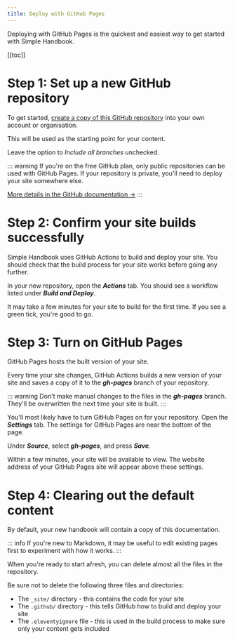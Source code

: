 ```yaml
---
title: Deploy with GitHub Pages
---
```


Deploying with GitHub Pages is the quickest and easiest way to get started with Simple Handbook.

[[toc]]

# Step 1: Set up a new GitHub repository

To get started, [create a copy of this GitHub repository](https://github.com/JordanHatch/simple-handbook/generate) into your own account or organisation. 

This will be used as the starting point for your content.

Leave the option to _Include all branches_ unchecked.

::: warning
If you're on the free GitHub plan, only public repositories can be used with GitHub Pages. If your repository is private, you'll need to deploy your site somewhere else. 

[More details in the GitHub documentation &rarr;](https://docs.github.com/en/github/working-with-github-pages/about-github-pages)
:::

# Step 2: Confirm your site builds successfully

Simple Handbook uses GitHub Actions to build and deploy your site. You should check that the build process for your site works before going any further.

In your new repository, open the _**Actions**_ tab. You should see a workflow listed under _**Build and Deploy**_.

It may take a few minutes for your site to build for the first time. If you see a green tick, you're good to go.

# Step 3: Turn on GitHub Pages

GitHub Pages hosts the built version of your site. 

Every time your site changes, GitHub Actions builds a new version of your site and saves a copy of it to the _**gh-pages**_ branch of your repository.

::: warning
Don't make manual changes to the files in the _**gh-pages**_ branch. They'll be overwritten the next time your site is built.
:::

You'll most likely have to turn GitHub Pages on for your repository. Open the _**Settings**_ tab. The settings for GitHub Pages are near the bottom of the page.

Under _**Source**_, select _**gh-pages**_, and press _**Save**_. 

Within a few minutes, your site will be available to view. The website address of your GitHub Pages site will appear above these settings.

# Step 4: Clearing out the default content

By default, your new handbook will contain a copy of this documentation. 

::: info
If you're new to Markdown, it may be useful to edit existing pages first to experiment with how it works.
:::

When you're ready to start afresh, you can delete almost all the files in the repository.

Be sure not to delete the following three files and directories:

* The `_site/` directory - this contains the code for your site
* The `.github/` directory - this tells GitHub how to build and deploy your site
* The `.eleventyignore` file - this is used in the build process to make sure only your content gets included



